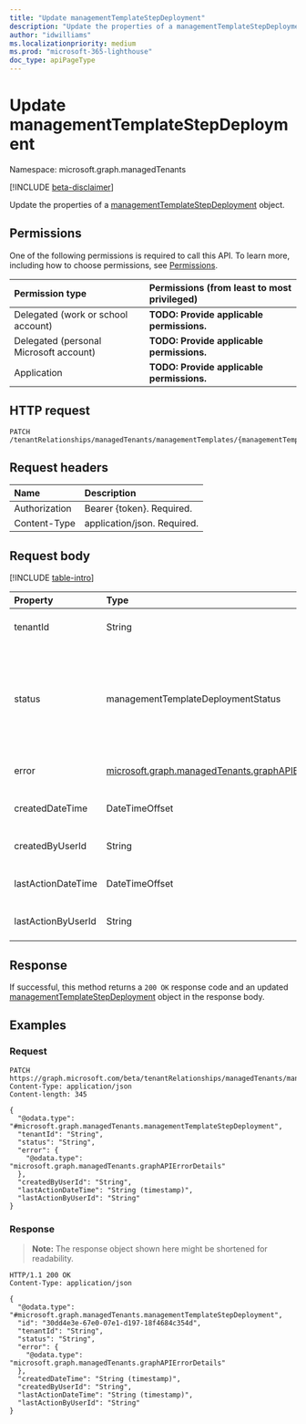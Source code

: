 ```yaml
---
title: "Update managementTemplateStepDeployment"
description: "Update the properties of a managementTemplateStepDeployment object."
author: "idwilliams"
ms.localizationpriority: medium
ms.prod: "microsoft-365-lighthouse"
doc_type: apiPageType
---
```


# Update managementTemplateStepDeployment
Namespace: microsoft.graph.managedTenants

[!INCLUDE [beta-disclaimer](../../includes/beta-disclaimer.md)]

Update the properties of a [managementTemplateStepDeployment](../resources/managedtenants-managementtemplatestepdeployment.md) object.

## Permissions
One of the following permissions is required to call this API. To learn more, including how to choose permissions, see [Permissions](/graph/permissions-reference).

|Permission type|Permissions (from least to most privileged)|
|:---|:---|
|Delegated (work or school account)|**TODO: Provide applicable permissions.**|
|Delegated (personal Microsoft account)|**TODO: Provide applicable permissions.**|
|Application|**TODO: Provide applicable permissions.**|

## HTTP request

<!-- {
  "blockType": "ignored"
}
-->
``` http
PATCH /tenantRelationships/managedTenants/managementTemplates/{managementTemplateId}/managementTemplateSteps/{managementTemplateStepId}/versions/{managementTemplateStepVersionId}/deployments/{managementTemplateStepDeploymentId}
```

## Request headers
|Name|Description|
|:---|:---|
|Authorization|Bearer {token}. Required.|
|Content-Type|application/json. Required.|

## Request body
[!INCLUDE [table-intro](../../includes/update-property-table-intro.md)]


|Property|Type|Description|
|:---|:---|:---|
|tenantId|String|**TODO: Add Description** Required.|
|status|managementTemplateDeploymentStatus|**TODO: Add Description**. The possible values are: `unknown`, `inProgress`, `completed`, `failed`, `ineligible`, `unknownFutureValue`. Required.|
|error|[microsoft.graph.managedTenants.graphAPIErrorDetails](../resources/managedtenants-graphapierrordetails.md)|**TODO: Add Description** Optional.|
|createdDateTime|DateTimeOffset|**TODO: Add Description** Optional.|
|createdByUserId|String|**TODO: Add Description** Optional.|
|lastActionDateTime|DateTimeOffset|**TODO: Add Description** Optional.|
|lastActionByUserId|String|**TODO: Add Description** Optional.|



## Response

If successful, this method returns a `200 OK` response code and an updated [managementTemplateStepDeployment](../resources/managedtenants-managementtemplatestepdeployment.md) object in the response body.

## Examples

### Request
<!-- {
  "blockType": "request",
  "name": "update_managementtemplatestepdeployment"
}
-->
``` http
PATCH https://graph.microsoft.com/beta/tenantRelationships/managedTenants/managementTemplates/{managementTemplateId}/managementTemplateSteps/{managementTemplateStepId}/versions/{managementTemplateStepVersionId}/deployments/{managementTemplateStepDeploymentId}
Content-Type: application/json
Content-length: 345

{
  "@odata.type": "#microsoft.graph.managedTenants.managementTemplateStepDeployment",
  "tenantId": "String",
  "status": "String",
  "error": {
    "@odata.type": "microsoft.graph.managedTenants.graphAPIErrorDetails"
  },
  "createdByUserId": "String",
  "lastActionDateTime": "String (timestamp)",
  "lastActionByUserId": "String"
}
```


### Response
>**Note:** The response object shown here might be shortened for readability.
<!-- {
  "blockType": "response",
  "truncated": true
}
-->
``` http
HTTP/1.1 200 OK
Content-Type: application/json

{
  "@odata.type": "#microsoft.graph.managedTenants.managementTemplateStepDeployment",
  "id": "30dd4e3e-67e0-07e1-d197-18f4684c354d",
  "tenantId": "String",
  "status": "String",
  "error": {
    "@odata.type": "microsoft.graph.managedTenants.graphAPIErrorDetails"
  },
  "createdDateTime": "String (timestamp)",
  "createdByUserId": "String",
  "lastActionDateTime": "String (timestamp)",
  "lastActionByUserId": "String"
}
```

